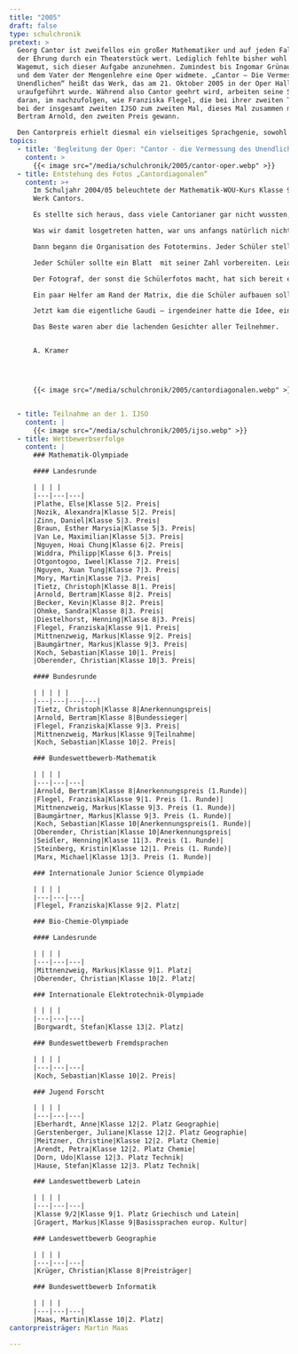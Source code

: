 ```yaml
---
title: "2005"
draft: false
type: schulchronik
pretext: >
  Georg Cantor ist zweifellos ein großer Mathematiker und auf jeden Fall
  der Ehrung durch ein Theaterstück wert. Lediglich fehlte bisher wohl der
  Wagemut, sich dieser Aufgabe anzunehmen. Zumindest bis Ingomar Grünauer kam
  und dem Vater der Mengenlehre eine Oper widmete. „Cantor – Die Vermessung des
  Unendlichen“ heißt das Werk, das am 21. Oktober 2005 in der Oper Halle
  uraufgeführt wurde. Während also Cantor geehrt wird, arbeiten seine Schäfchen
  daran, im nachzufolgen, wie Franziska Flegel, die bei ihrer zweiten Teilnahme
  bei der insgesamt zweiten IJSO zum zweiten Mal, dieses Mal zusammen mit
  Bertram Arnold, den zweiten Preis gewann.

  Den Cantorpreis erhielt diesmal ein vielseitiges Sprachgenie, sowohl in Programmier- als auch in gesprochenen Fremdsprachen. Für Martin Maas, der kurz vorher noch etwas Skat gespielt hatte, war die Verleihung des Preises eine große Überraschung, sich als neunter Preisträger auf die wachsende Liste der ausgezeichneten Cantorianer setzen zu können.
topics:
  - title: 'Begleitung der Oper: "Cantor - die Vermessung des Unendlichen"'
    content: >
      {{< image src="/media/schulchronik/2005/cantor-oper.webp" >}}
  - title: Entstehung des Fotos „Cantordiagonalen“
    content: >+
      Im Schuljahr 2004/05 beleuchtete der Mathematik-WOU-Kurs Klasse 9 das
      Werk Cantors.

      Es stellte sich heraus, dass viele Cantorianer gar nicht wussten, womit sich Cantor eigentlich beschäftigt hat. Die WOU Gruppe hat sich überlegt, wie sie Cantors Erkenntnisse der Schüler- und Lehrerschaft nahe bringen kann. Da in diesem Kurs einige Organisationstalente waren, kam uns die Idee mit dem Foto.

      Was wir damit losgetreten hatten, war uns anfangs natürlich nicht bewusst. Zunächst musste allen Schülern erst einmal das Cantor’sche Diagonalverfahren klargemacht werden – wir wollten schon, dass alle verstehen, was wir fotografieren. Die Mathelehrer halfen uns.

      Dann begann die Organisation des Fototermins. Jeder Schüler stellte Zähler oder Nenner eines Bruches dar. Die Großen waren die Zähler, die Kleinen die Nenner.

      Jeder Schüler sollte ein Blatt  mit seiner Zahl vorbereiten. Leider hatte das nur etwa die Hälfte auch getan, was uns eigentlich sehr enttäuschte. Wir waren aber vorbereitet und konnten jedem seine Nummer noch mal ausgedruckt in die Hand geben.

      Der Fotograf, der sonst die Schülerfotos macht, hat sich bereit erklärt, die Aktion in einer Fotoserie festzuhalten. Wir haben ihn mit einem Funkgerät ausgestattet und auf dem Dach des Hochhauses gegenüber der Schule platziert.

      Ein paar Helfer am Rand der Matrix, die die Schüler aufbauen sollten, stellten die jeweiligen Zähler bzw. Nenner dar und fungierten als Ordner. Da jeder wusste, welchen Bruch er repräsentierte, brauchte er nur nach rechts für den Zähler und nach hinten für den Nenner zu schauen und hat so seinen Platz gefunden. Die Schüler, die keinen Platz hatten, sollten das Logo bilden. Die WOU Gruppe hatte natürlich ein paar Linien auf das Pflaster gemalt, damit auch alles in Reih und Glied steht – Chaos war trotzdem ein bisschen. Aber nach einer halben Stunde stand jeder an seinem Platz.

      Jetzt kam die eigentliche Gaudi – irgendeiner hatte die Idee, ein Band durch die Reihen zu geben, dass den Beweisweg der Cantor´schen Listenbildung nachzeichnet. Was das bedeutete, sieht man auf den Fotos. Erstaunlich, dass am Ende tatsächlich das erwartete Bild fotografiert werden konnte.

      Das Beste waren aber die lachenden Gesichter aller Teilnehmer.


      A. Kramer




      {{< image src="/media/schulchronik/2005/cantordiagonalen.webp" >}}


  - title: Teilnahme an der 1. IJSO
    content: |
      {{< image src="/media/schulchronik/2005/ijso.webp" >}}
  - title: Wettbewerbserfolge
    content: |
      ### Mathematik-Olympiade

      #### Landesrunde

      | | | |
      |---|---|---|
      |Plathe, Else|Klasse 5|2. Preis|
      |Nozik, Alexandra|Klasse 5|2. Preis|
      |Zinn, Daniel|Klasse 5|3. Preis|
      |Braun, Esther Marysia|Klasse 5|3. Preis|
      |Van Le, Maximilian|Klasse 5|3. Preis|
      |Nguyen, Hoai Chung|Klasse 6|2. Preis|
      |Widdra, Philipp|Klasse 6|3. Preis|
      |Otgontogoo, Iweel|Klasse 7|2. Preis|
      |Nguyen, Xuan Tung|Klasse 7|3. Preis|
      |Mory, Martin|Klasse 7|3. Preis|
      |Tietz, Christoph|Klasse 8|1. Preis|
      |Arnold, Bertram|Klasse 8|2. Preis|
      |Becker, Kevin|Klasse 8|2. Preis|
      |Ohmke, Sandra|Klasse 8|3. Preis|
      |Diestelhorst, Henning|Klasse 8|3. Preis|
      |Flegel, Franziska|Klasse 9|1. Preis|
      |Mittnenzweig, Markus|Klasse 9|2. Preis|
      |Baumgärtner, Markus|Klasse 9|3. Preis|
      |Koch, Sebastian|Klasse 10|1. Preis|
      |Oberender, Christian|Klasse 10|3. Preis|

      #### Bundesrunde

      | | | | |
      |---|---|---|---|
      |Tietz, Christoph|Klasse 8|Anerkennungspreis|
      |Arnold, Bertram|Klasse 8|Bundessieger|
      |Flegel, Franziska|Klasse 9|3. Preis|
      |Mittnenzweig, Markus|Klasse 9|Teilnahme|
      |Koch, Sebastian|Klasse 10|2. Preis|

      ### Bundeswettbewerb-Mathematik

      | | | |
      |---|---|---|
      |Arnold, Bertram|Klasse 8|Anerkennungspreis (1.Runde)|
      |Flegel, Franziska|Klasse 9|1. Preis (1. Runde)|
      |Mittnenzweig, Markus|Klasse 9|3. Preis (1. Runde)|
      |Baumgärtner, Markus|Klasse 9|3. Preis (1. Runde)|
      |Koch, Sebastian|Klasse 10|Anerkennungspreis(1. Runde)|
      |Oberender, Christian|Klasse 10|Anerkennungspreis|
      |Seidler, Henning|Klasse 11|3. Preis (1. Runde)|
      |Steinberg, Kristin|Klasse 12|1. Preis (1. Runde)|
      |Marx, Michael|Klasse 13|3. Preis (1. Runde)|

      ### Internationale Junior Science Olympiade

      | | | |
      |---|---|---|
      |Flegel, Franziska|Klasse 9|2. Platz|

      ### Bio-Chemie-Olympiade

      #### Landesrunde

      | | | |
      |---|---|---|
      |Mittnenzweig, Markus|Klasse 9|1. Platz|
      |Oberender, Christian|Klasse 10|2. Platz|

      ### Internationale Elektrotechnik-Olympiade

      | | | |
      |---|---|---|
      |Borgwardt, Stefan|Klasse 13|2. Platz|

      ### Bundeswettbewerb Fremdsprachen

      | | | |
      |---|---|---|
      |Koch, Sebastian|Klasse 10|2. Preis|

      ### Jugend Forscht

      | | | |
      |---|---|---|
      |Eberhardt, Anne|Klasse 12|2. Platz Geographie|
      |Gerstenberger, Juliane|Klasse 12|2. Platz Geographie|
      |Meitzner, Christine|Klasse 12|2. Platz Chemie|
      |Arendt, Petra|Klasse 12|2. Platz Chemie|
      |Dorn, Udo|Klasse 12|3. Platz Technik|
      |Hause, Stefan|Klasse 12|3. Platz Technik|

      ### Landeswettbewerb Latein

      | | | |
      |---|---|---|
      |Klasse 9/2|Klasse 9|1. Platz Griechisch und Latein|
      |Gragert, Markus|Klasse 9|Basissprachen europ. Kultur|

      ### Landeswettbewerb Geographie

      | | | |
      |---|---|---|
      |Krüger, Christian|Klasse 8|Preisträger|

      ### Bundeswettbewerb Informatik

      | | | |
      |---|---|---|
      |Maas, Martin|Klasse 10|2. Platz|
cantorpreisträger: Martin Maas

---
```

